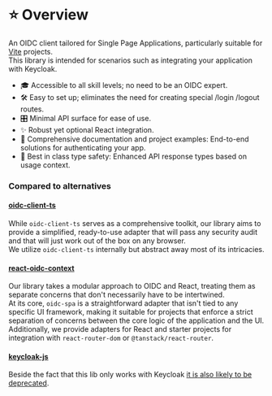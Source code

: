 # ⭐ Overview

An OIDC client tailored for Single Page Applications, particularly suitable for [Vite](https://vitejs.dev/) projects.\
This library is intended for scenarios such as integrating your application with Keycloak.

* 🎓 Accessible to all skill levels; no need to be an OIDC expert.
* 🛠️ Easy to set up; eliminates the need for creating special /login /logout routes.
* 🎛️ Minimal API surface for ease of use.
* ✨ Robust yet optional React integration.
* 📖 Comprehensive documentation and project examples: End-to-end solutions for authenticating your app.
* 🧠 Best in class type safety: Enhanced API response types based on usage context.

### Compared to alternatives

#### [oidc-client-ts](https://github.com/authts/oidc-client-ts)

While `oidc-client-ts` serves as a comprehensive toolkit, our library aims to provide a simplified, ready-to-use adapter that will pass any security audit and that will just work out of the box on any browser.\
We utilize `oidc-client-ts` internally but abstract away most of its intricacies.

#### [react-oidc-context](https://github.com/authts/react-oidc-context)

Our library takes a modular approach to OIDC and React, treating them as separate concerns that don't necessarily have to be intertwined.\
At its core, `oidc-spa` is a straightforward adapter that isn't tied to any specific UI framework, making it suitable for projects that enforce a strict separation of concerns between the core logic of the application and the UI.\
Additionally, we provide adapters for React and starter projects for integration with `react-router-dom` or `@tanstack/react-router`.

#### [keycloak-js](https://www.npmjs.com/package/keycloak-js)

Beside the fact that this lib only works with Keycloak [it is also likely to be deprecated](https://www.keycloak.org/2023/03/adapter-deprecation-update).
